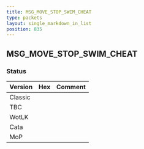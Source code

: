 ```yaml
---
title: MSG_MOVE_STOP_SWIM_CHEAT
type: packets
layout: single_markdown_in_list
position: 835
---
```


## MSG_MOVE_STOP_SWIM_CHEAT

### Status

Version    | Hex        | Comment
---------- | ---------- | ---------- 
Classic    |            |
TBC        |            |
WotLK      |            |
Cata       |            |
MoP        |            |